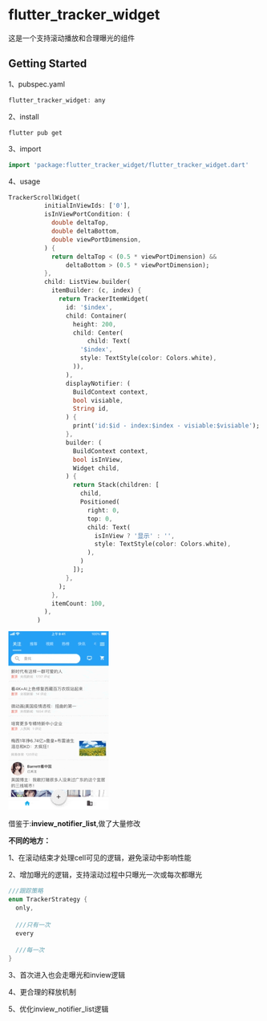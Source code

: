 # flutter_tracker_widget

这是一个支持滚动播放和合理曝光的组件

## Getting Started

1、pubspec.yaml 

```dart
flutter_tracker_widget: any
```



2、install 

```
flutter pub get
```



3、import

```dart
import 'package:flutter_tracker_widget/flutter_tracker_widget.dart'
```



4、usage

```dart
TrackerScrollWidget(
          initialInViewIds: ['0'],
          isInViewPortCondition: (
            double deltaTop,
            double deltaBottom,
            double viewPortDimension,
          ) {
            return deltaTop < (0.5 * viewPortDimension) &&
                deltaBottom > (0.5 * viewPortDimension);
          },
          child: ListView.builder(
            itemBuilder: (c, index) {
              return TrackerItemWidget(
                id: '$index',
                child: Container(
                  height: 200,
                  child: Center(
                      child: Text(
                    '$index',
                    style: TextStyle(color: Colors.white),
                  )),
                ),
                displayNotifier: (
                  BuildContext context,
                  bool visiable,
                  String id,
                ) {
                  print('id:$id - index:$index - visiable:$visiable');
                },
                builder: (
                  BuildContext context,
                  bool isInView,
                  Widget child,
                ) {
                  return Stack(children: [
                    child,
                    Positioned(
                      right: 0,
                      top: 0,
                      child: Text(
                        isInView ? '显示' : '',
                        style: TextStyle(color: Colors.white),
                      ),
                    )
                  ]);
                },
              );
            },
            itemCount: 100,
          ),
        )
```



![demo png](https://github.com/JDongKhan/flutter_tracker_widget/blob/main/1.gif)


借鉴于:**inview_notifier_list**,做了大量修改



**不同的地方：**

1、在滚动结束才处理cell可见的逻辑，避免滚动中影响性能



2、增加曝光的逻辑，支持滚动过程中只曝光一次或每次都曝光

```dart
///跟踪策略
enum TrackerStrategy {
  only,

  ///只有一次
  every

  ///每一次
}

```



3、首次进入也会走曝光和inview逻辑



4、更合理的释放机制



5、优化inview_notifier_list逻辑

